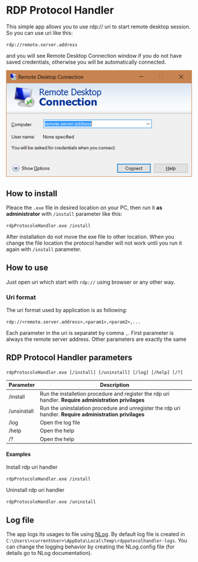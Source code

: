 # RDP Protocol Handler
This simple app allows you to use rdp:// uri to start remote desktop session. So you can use uri like this:

`rdp://remote.server.address`

and you will see Remote Desktop Connection window if you do not have saved credentials, otherwise you will be automatically connected.

![Remote Desctop Connection window](img/remoteDesktopWindow.png "Logo Title Text 1")

## How to install
Pleace the `.exe` file in desired location on your PC, then run it **as administrator** with `/install` parameter like this:

`rdpProtocoleHandler.exe /install`

After installation do not move the exe file to other location. When you change the file location the protocol handler will not work until you run it again with `/install` parameter.

## How to use
Just open uri which start with `rdp://` using browser or any other way.

### Uri format
The uri format used by application is as following:

`rdp://<remote.server.address>,<param1>,<param2>,...`

Each parameter in the uri is separatet by comma `,`. First parameter is always the remote server address. Other parameters are exactly the same

## RDP Protocol Handler parameters
`rdpProtocoleHandler.exe [/install] [/uninstall] [/log] [/help] [/?]`

Parameter       | Description
 -------------- | ------------- 
 /install       | Run the installetion procedure and register the rdp uri handler. **Require administration privilages**
 /unsinstall    | Run the uninstalation procedure and unregister the rdp uri handler. **Require administration privilages**
 /log           | Open the log file
 /help          | Open the help
 /?             | Open the help

#### Examples
Install rdp uri handler

`rdpProtocoleHandler.exe /install`

Uninstall rdp uri handler

`rdpProtocoleHandler.exe /uninstall`

## Log file
The app logs its usages to file using [NLog](http://nlog-project.org). By default log file is created in `C:\Users\<currentUser>\AppData\Local\Temp\rdppotocolhandler-logs`. You can change the logging behavior by creating the NLog.config file (for details go to NLog documentation). 
